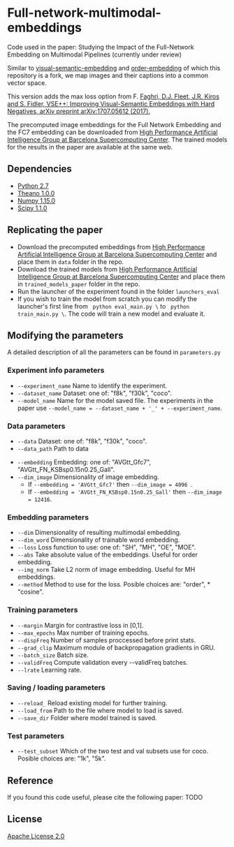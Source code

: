 # Full-network-multimodal-embeddings
Code used in the paper: Studying the Impact of the Full-Network Embedding on Multimodal Pipelines (currently under review)

Similar to [visual-semantic-embedding](https://github.com/ryankiros/visual-semantic-embedding) and  [order-embedding](https://github.com/ivendrov/order-embedding) of which this repository is a fork, 
we map images and their captions into a common vector space.

This version adds the max loss option from F. [Faghri, D.J. Fleet, J.R. Kiros and S. Fidler, VSE++: Improving Visual-Semantic Embeddings with Hard Negatives,
arXiv preprint arXiv:1707.05612 (2017).](https://arxiv.org/abs/1707.05612)

The precomputed image embeddings for the Full Network Embedding and the FC7 embedding can be downloaded from [High Performance Artificial Intelligence Group at Barcelona Supercomputing Center](hpai.bsc.es). The trained models for the results in the paper are available at the same web.

## Dependencies

* [Python 2.7](https://www.python.org/downloads/release/python-2713/)
* [Theano 1.0.0](http://deeplearning.net/software/theano/install.html)
* [Numpy 1.15.0](https://pypi.org/project/numpy/)
* [Scipy 1.1.0](https://www.scipy.org/scipylib/download.html)

## Replicating the paper

* Download the precomputed embeddings from [High Performance Artificial Intelligence Group at Barcelona Supercomputing Center](hpai.bsc.es) and place them in ```data``` folder in the repo.
* Download the trained models from [High Performance Artificial Intelligence Group at Barcelona Supercomputing Center](hpai.bsc.es) and place them in ```trained_models_paper``` folder in the repo.
* Run the launcher of the experiment found in the folder ```launchers_eval```
* If you wish to train the model from scratch you can modify the launcher's first line from ``` python eval_main.py \``` to ``` python train_main.py \```. The code will train a new model and evaluate it.

## Modifying the parameters
A detailed description of all the parameters can be found in ```parameters.py```
### Experiment info parameters
* ```--experiment_name``` Name to identify the experiment.
* ```--dataset_name``` Dataset: one of: "f8k", "f30k", "coco".
* ```--model_name``` Name for the model saved file. The experiments in the paper use ```--model_name = --dataset_name + '_' + --experiment_name```.

### Data parameters
* ```--data``` Dataset: one of: "f8k", "f30k", "coco".
* ```--data_path``` Path to data
- ```--embedding``` Embedding: one of: "AVGtt_Gfc7", "AVGtt_FN_KSBsp0.15n0.25_Gall".
- ```--dim_image``` Dimensionality of image embedding.
    - If ```--embedding = 'AVGtt_Gfc7'``` then ```--dim_image = 4096 ```.
    - If ```--embedding = 'AVGtt_FN_KSBsp0.15n0.25_Gall'``` then ``` --dim_image = 12416 ```.
    
### Embedding parameters
* ```--dim``` Dimensionality of resulting multimodal embedding.
* ```--dim_word``` Dimensionality of trainable word embedding.
* ```--loss``` Loss function to use: one of: "SH", "MH", "OE", "MOE".
* ```--abs``` Take absolute value of the embeddings. Useful for order embedding.
* ```--img_norm``` Take L2 norm of image embedding. Useful for MH embeddings.
* ```--method``` Method to use for the loss. Posible choices are: "order", * "cosine".

### Training parameters
* ```--margin``` Margin for contrastive loss in [0,1].
* ```--max_epochs``` Max number of training epochs.
* ```--dispFreq``` Number of samples proccessed before print stats.
* ```--grad_clip``` Maximum module of backpropagation gradients in GRU.
* ```--batch_size``` Batch size.
* ```--validFreq``` Compute validation every --validFreq batches.
* ```--lrate``` Learning rate.

### Saving / loading parameters
* ```--reload_``` Reload existing model for further training.
* ```--load_from``` Path to the file where model to load is saved.
* ```--save_dir``` Folder where model trained is saved.

### Test parameters
* ```--test_subset``` Which of the two test and val subsets use for coco. Posible choices are: "1k", "5k".

## Reference

If you found this code useful, please cite the following paper:
TODO

## License

[Apache License 2.0](http://www.apache.org/licenses/LICENSE-2.0)
